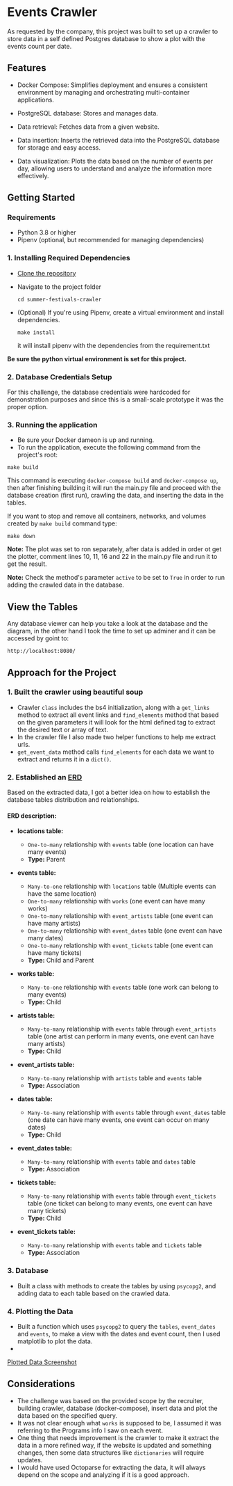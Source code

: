 # Events Crawler
As requested by the company, this project was built to set up a crawler to store data in a 
self defined Postgres database to show a plot with the events count per date.

## Features
- Docker Compose: Simplifies deployment and ensures a consistent environment by managing and orchestrating multi-container applications.


- PostgreSQL database: Stores and manages data.


- Data retrieval: Fetches data from a given website.


- Data insertion: Inserts the retrieved data into the PostgreSQL database for storage and easy access.


- Data visualization: Plots the data based on the number of events per day, allowing users to understand and analyze the information more effectively.


## Getting Started

### Requirements
- Python 3.8 or higher
- Pipenv (optional, but recommended for managing dependencies)

### 1. Installing Required Dependencies
- [Clone the repository](https://github.com/jorgesisco/summer-festival-crawler)
- Navigate to the project folder
    ```
    cd summer-festivals-crawler
    ```
- (Optional) If you're using Pipenv, create a virtual environment and install dependencies.

  ```
  make install
   ```
    it will install pipenv with the dependencies from the requirement.txt

**Be sure the python virtual environment is set for this project.**

### 2. Database Credentials Setup

For this challenge, the database credentials were hardcoded for demonstration purposes and since this is a 
small-scale prototype it was the proper option.

### 3. Running the application

- Be sure your Docker dameon is up and running.
- To run the application, execute the following command from the project's root:

```
make build
```

This command is executing `docker-compose build` and `docker-compose up`, then after finishing building
it will run the main.py file and proceed with the database creation (first run), crawling the data, and inserting 
the data in the tables.

If you want to stop and remove all containers, networks, and volumes created by `make build` command type:

```commandline
make down
```

**Note:** The plot was set to ron separately, after data is added in order ot get the plotter, comment lines 10, 11, 16 
and 22 in the main.py file and run it to get the result.

**Note:** Check the method's parameter `active` to be set to ```True``` in order to run adding the crawled data in the database.

## View the Tables
Any database viewer can help you take a look at the database and the diagram, in the other hand I took the time to set up adminer and it can be accessed by goint to:
```commandline
http://localhost:8080/
```

## Approach for the Project

### 1. Built the crawler using beautiful soup
  - Crawler `class` includes the bs4 initialization, along with a `get_links` method to extract all event links and  `find_elements` 
    method that based on the given parameters it will look for the html defined tag to extract the desired text or array of text.
  - In the crawler file I also made two helper functions to help me extract urls.
  - `get_event_data` method calls `find_elements` for each data we want to extract and returns it in a `dict()`.


### 2. Established an [ERD](https://lucid.app/lucidchart/49b71880-5d38-4417-bc30-c71fa126a02a/edit?viewport_loc=-245%2C-41%2C2699%2C1543%2C0_0&invitationId=inv_d12a4f2f-7d5d-42b8-873a-18e178b3b60c)
Based on the extracted data, I got a better idea on how to establish the database tables distribution and relationships.

#### ERD description:

  - **locations table:**
    - `One-to-many` relationship with `events` table (one location can have many events)
    - **Type:** Parent


  - **events table:**
    - `Many-to-one` relationship with `locations` table (Multiple events can have the same location)
    - `One-to-many` relationship with `works` (one event can have many works)
    - `One-to-many` relationship with `event_artists` table (one event can have many artists)
    - `One-to-many` relationship with `event_dates` table (one event can have many dates)
    - `One-to-many` relationship with `event_tickets` table (one event can have many tickets)
    - **Type:** Child and Parent
  

- **works table:**
    - `Many-to-one` relationship with `events` table (one work can belong to many events)
    - **Type:** Child


- **artists table:**
    - `Many-to-many` relationship with `events` table through `event_artists` table (one artist can perform in many events, one event can have many artists)
    - **Type:** Child


- **event_artists table:**
    
  - `Many-to-many` relationship with `artists` table and `events` table
  - **Type:** Association
  

- **dates table:**
    
    - `Many-to-many` relationship with `events` table through `event_dates` table (one date can have many events, one event can occur on many dates)
    - **Type:** Child
  

- **event_dates table:**
    
    - `Many-to-many` relationship with `events` table and `dates` table
    - **Type:** Association
  

- **tickets table:**
    
    - `Many-to-many` relationship with `events` table through `event_tickets` table (one ticket can belong to many events, one event can have many tickets)
    - **Type:** Child
 
 
- **event_tickets table:**
  - `Many-to-many` relationship with `events` table and `tickets` table
  - **Type:** Association

### 3. Database
- Built a class with methods to create the tables by using `psycopg2`, and adding data to each table based on the crawled data.

### 4. Plotting the Data
- Built a function which uses `psycopg2` to query the `tables`, `event_dates` and `events`, to make a view with the dates and event count, then I used matplotlib to plot the data.
- 

[Plotted Data Screenshot](https://drive.google.com/file/d/1_8RyCyTgTkJtaEoNztvaw2qSf-MT5xY0/view?usp=share_link)

##  Considerations
 - The challenge was based on the provided scope by the recruiter, building crawler, database (docker-compose), insert data and plot the
   data based on the specified query.
 - It was not clear enough what `works` is supposed to be, I assumed it was referring to the Programs info I saw on each 
event.
 - One thing that needs improvement is the crawler to make it extract the data in a more refined way, if the website
is updated and something changes, then some data structures like `dictionaries` will require updates.
 - I would have used Octoparse for extracting the data, it will always depend on the scope and analyzing if it is a good approach.